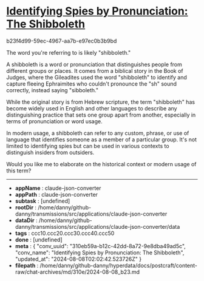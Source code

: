 # [Identifying Spies by Pronunciation: The Shibboleth](https://claude.ai/chat/310eb59a-b12c-42dd-8a72-9e8dba49ad5c)

b23f4d99-59ec-4967-aa7b-e97ec0b3b9bd

 The word you're referring to is likely "shibboleth."

A shibboleth is a word or pronunciation that distinguishes people from different groups or places. It comes from a biblical story in the Book of Judges, where the Gileadites used the word "shibboleth" to identify and capture fleeing Ephraimites who couldn't pronounce the "sh" sound correctly, instead saying "sibboleth."

While the original story is from Hebrew scripture, the term "shibboleth" has become widely used in English and other languages to describe any distinguishing practice that sets one group apart from another, especially in terms of pronunciation or word usage.

In modern usage, a shibboleth can refer to any custom, phrase, or use of language that identifies someone as a member of a particular group. It's not limited to identifying spies but can be used in various contexts to distinguish insiders from outsiders.

Would you like me to elaborate on the historical context or modern usage of this term?

---

* **appName** : claude-json-converter
* **appPath** : claude-json-converter
* **subtask** : [undefined]
* **rootDir** : /home/danny/github-danny/transmissions/src/applications/claude-json-converter
* **dataDir** : /home/danny/github-danny/transmissions/src/applications/claude-json-converter/data
* **tags** : ccc10.ccc20.ccc30.ccc40.ccc50
* **done** : [undefined]
* **meta** : {
  "conv_uuid": "310eb59a-b12c-42dd-8a72-9e8dba49ad5c",
  "conv_name": "Identifying Spies by Pronunciation: The Shibboleth",
  "updated_at": "2024-08-08T02:02:42.523726Z"
}
* **filepath** : /home/danny/github-danny/hyperdata/docs/postcraft/content-raw/chat-archives/md/310e/2024-08-08_b23.md